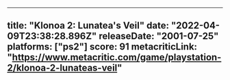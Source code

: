 
---
title: "Klonoa 2: Lunatea's Veil"
date: "2022-04-09T23:38:28.896Z"
releaseDate: "2001-07-25"
platforms: ["ps2"]
score: 91
metacriticLink: "https://www.metacritic.com/game/playstation-2/klonoa-2-lunateas-veil"
---
